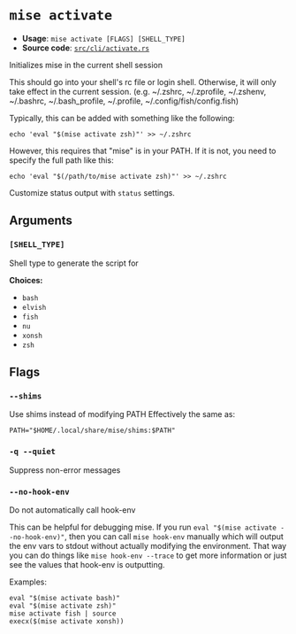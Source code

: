 # `mise activate`

- **Usage**: `mise activate [FLAGS] [SHELL_TYPE]`
- **Source code**: [`src/cli/activate.rs`](https://github.com/jdx/mise/blob/main/src/cli/activate.rs)

Initializes mise in the current shell session

This should go into your shell's rc file or login shell.
Otherwise, it will only take effect in the current session.
(e.g. ~/.zshrc, ~/.zprofile, ~/.zshenv, ~/.bashrc, ~/.bash_profile, ~/.profile, ~/.config/fish/config.fish)

Typically, this can be added with something like the following:

```
echo 'eval "$(mise activate zsh)"' >> ~/.zshrc
```

However, this requires that "mise" is in your PATH. If it is not, you need to
specify the full path like this:

```
echo 'eval "$(/path/to/mise activate zsh)"' >> ~/.zshrc
```

Customize status output with `status` settings.

## Arguments

### `[SHELL_TYPE]`

Shell type to generate the script for

**Choices:**

- `bash`
- `elvish`
- `fish`
- `nu`
- `xonsh`
- `zsh`

## Flags

### `--shims`

Use shims instead of modifying PATH
Effectively the same as:

```
PATH="$HOME/.local/share/mise/shims:$PATH"
```

### `-q --quiet`

Suppress non-error messages

### `--no-hook-env`

Do not automatically call hook-env

This can be helpful for debugging mise. If you run `eval "$(mise activate --no-hook-env)"`, then you can call `mise hook-env` manually which will output the env vars to stdout without actually modifying the environment. That way you can do things like `mise hook-env --trace` to get more information or just see the values that hook-env is outputting.

Examples:

```
eval "$(mise activate bash)"
eval "$(mise activate zsh)"
mise activate fish | source
execx($(mise activate xonsh))
```
